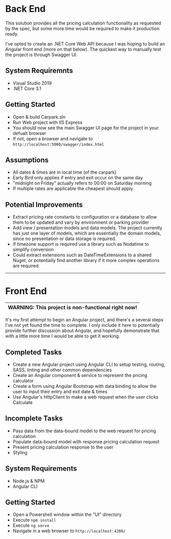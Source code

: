 # Back End

This solution provides all the pricing calculation functionality as requested by the spec, but some more time would be required to make it production ready.

I've opted to create an .NET Core Web API because I was hoping to build an Angular front end (more on that below).  The quickest way to manually test the project is through Swagger UI.

## System Requiremnts

* Visual Studio 2019
* .NET Core 3.1

## Getting Started

* Open & build Carpark.sln
* Run Web project with IIS Express
* You should now see the main Swagger UI page for the project in your defualt browser
* If not, open a browser and navigate to ``http://localhost:5000/swagger/index.html``

## Assumptions

* All dates & times are in local time (of the carpark)
* Early Bird only applies if entry and exit occur on the same day
* "midnight on Friday" actually refers to 00:00 on Saturday morning
* If multiple rates are applicable the cheapest should apply

## Potential Improvements

* Extract pricing rate constants to configuration or a database to allow them to be updated and vary by environment or parking provider
* Add view / presentation models and data models.  The project currently has just one layer of models, which are essentially the domain models, since no presentation or data storage is required.
* If timezone support is required use a library such as Nodatime to simplify conversion
* Could extract extensions such as DateTimeExtensions to a shared Nuget, or potentially find another library if it more complex operations are required

---

# Front End

| WARNING: This project is non-functional right now! |
| --- |

It's my first attempt to begin an Angular project, and there's a several steps I've not yet found the time to complete.  I only include it here to potentially provide further discussion about Angular, and hopefully demonstrate that with a little more time I would be able to get it working.

## Completed Tasks

* Create a new Angular project using Angular CLI to setup testing, routing, SASS, linting and other common dependencies
* Create an Angular component & service to represent the pricing calculator
* Create a form using Angular Bootstrap with data binding to allow the user to input their entry and exit date & times
* Use Angular's HttpClient to make a web request when the user clicks Calculate

## Incomplete Tasks

* Pass data from the data-bound model to the web request for pricing calculation
* Populate data-bound model with response pricing calculation request
* Present pricing calculation response to the user
* Styling

## System Requirements

* Node.js & NPM
* Angular CLI

## Getting Started

* Open a Powershell window within the "UI" directory
* Execute ``npm install``
* Execute ``ng serve``
* Navigate in a web browser to ``http://localhost:4200/``
